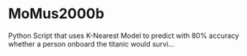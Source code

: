 # MoMus2000b
Python Script that uses K-Nearest Model to predict with 80% accuracy whether a person onboard the titanic would survi…
